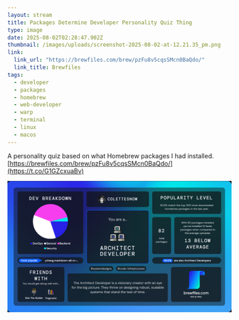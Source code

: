 ```yaml
---
layout: stream
title: Packages Determine Developer Personality Quiz Thing
type: image
date: 2025-08-02T02:28:47.902Z
thumbnail: /images/uploads/screenshot-2025-08-02-at-12.21.35_pm.png
link:
  link_url: "https://brewfiles.com/brew/pzFu8v5cqsSMcn0BaQdo/"
  link_title: Brewfiles
tags:
  - developer
  - packages
  - homebrew
  - web-developer
  - warp
  - terminal
  - linux
  - macos
---
```

A personality quiz based on what Homebrew packages I had installed. [https://brewfiles.com/brew/pzFu8v5cqsSMcn0BaQdo/](https://t.co/G1GZcxuaBv)

![Image summarising what Homebrew packages Colette has installed, based on packages identified her as a architect/developer. Colette has 82 total packages.](/images/uploads/screenshot-2025-08-02-at-12.21.35_pm.png)
